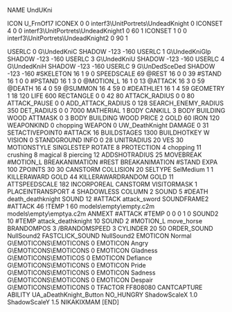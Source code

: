 NAME 			UndUKni

ICON 			U_FrnOf17
ICONEX 0 0 interf3\UnitPortrets\UndeadKnight 0
ICONSET 4 0 0 interf3\UnitPortrets\UndeadKnight1 0 60 1
ICONSET 1 0 0 interf3\UnitPortrets\UndeadKnight2 0 90 1

USERLC 			0 G\UndedKniC   SHADOW -123 -160
USERLC 			1 G\UndedKniGlp SHADOW -123 -160
USERLC 			3 G\UndedKniU   SHADOW -123 -160
USERLC 			4 G\UndedKniH   SHADOW -123 -160
USERLC 			9 G\UnDedSceDed SHADOW -123 -160
#SKELETON               16 1 9 0
SPEEDSCALE 69
@REST     		16 0 0 39
#STAND    		16 1 0 0
#PSTAND   		16 1 3 0
@MOTION_L 		16 1 0 13
@ATTACK   		16 3 0 59
@DEATH    		16 4 0 59
@SUMMON    		16 4 59 0 
#DEATHLIE1 		16 1 4 59
GEOMETRY 		1 18 120
LIFE     		600
RECTANGLE 		0 0 42 80
ATTACK_RADIUS 		0 0 80
ATTACK_PAUSE 		0 0
ADD_ATTACK_RADIUS 	0 128
SEARCH_ENEMY_RADIUS 	350
DET_RADIUS 		0 0 7000
MATHERIAL 		1 BODY
CANKILL 3 BODY BUILDING WOOD
ATTMASK 0 3 BODY BUILDING WOOD
PRICE 			2 GOLD 60 IRON 120
WEAPONKIND 		0 chopping 
WEAPON			0 UW_DeathKnight
DAMAGE   		0 31
SETACTIVEPOINT0		#ATTACK 16
BUILDSTAGES 		1300
BUILDHOTKEY		W
VISION 			0
STANDGROUND
INFO 			0 28
UNITRADIUS 		20
VES 			30
MOTIONSTYLE 		SINGLESTEP
ROTATE 			8
PROTECTION 		4 chopping 11 crushing 8 magical 8 piercing 12
ADDSHOTRADIUS 		25
MOVEBREAK 		#MOTION_L
BREAKANIMATION 		#REST
BREAKANIMATION 		#STAND
EXPA 			100
ZPOINTS 30 30
CANSTORM
COLLISION 20
SELTYPE SelMedium 1 1
KILLERAWARD             GOLD 44
KILLERAWARDRANDOM       GOLD 11
ATTSPEEDSCALE 182
INCORPOREAL
CANSTORM
VISITORMASK 1
PLACEINTRANSPORT 4
SHADOWLESS
COLUMN 2
SOUND 5 #DEATH death_deathknight
SOUND 12 #ATTACK attack_sword
SOUNDFRAME2 #ATTACK 46
!TEMP  1 60 models\empty\empty.c2m models\empty\emptya.c2m
ANMEXT #ATTACK #TEMP 0 0 0 1 0
SOUND2 10 #TEMP attack_deathknight 10
SOUND 2 #MOTION_L move_horse
BRANDOMPOS 3
/BRANDOMSPEED 3
CYLINDER 20 50
ORDER_SOUND NullSound2
FASTCLICK_SOUND NullSound2
EMOTICON Normal G\EMOTICONS\EMOTICONS 0
EMOTICON Angry G\EMOTICONS\EMOTICONS 0
EMOTICON Gladness G\EMOTICONS\EMOTICOS 0
EMOTICON Defiance G\EMOTICONS\EMOTICONS 0
EMOTICON Pride G\EMOTICONS\EMOTICONS 0
EMOTICON Sadness G\EMOTICONS\EMOTICONS 0
EMOTICON Despair G\EMOTICONS\EMOTICONS 0
TFACTOR FF808080
CANTCAPTURE
ABILITY UA_aDeathKnight_Button
NO_HUNGRY
ShadowScaleX 1.0
ShadowScaleY 1.5
NIKAKIXMAM
[END]
